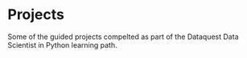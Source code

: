 # Projects

Some of the guided projects compelted as part of the Dataquest Data Scientist in Python learning path.
